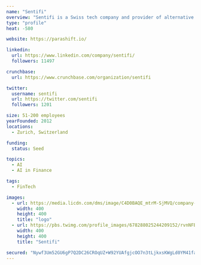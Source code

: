```yaml
---
name: "Sentifi"
overview: "Sentifi is a Swiss tech company and provider of alternative data analytics. Our enterprise solutions are used by the world’s leading financial services organizations whilst our media solutions are integrated on the websites of more than 50 publishers in Europe and Asia."
type: "profile"
heat: -580

website: https://parashift.io/

linkedin:
  url: https://www.linkedin.com/company/sentifi/
  followers: 11497

crunchbase:
  url: https://www.crunchbase.com/organization/sentifi

twitter:
  username: sentifi
  url: https://twitter.com/sentifi
  followers: 1201

size: 51-200 employees
yearFounded: 2012
locations:
  - Zurich, Switzerland

funding:
  status: Seed

topics:
  - AI
  - AI in Finance

tags:
  - FinTech

images:
  - url: https://media.licdn.com/dms/image/C4D0BAQE_mtrM-SjMVQ/company-logo_400_400/0?e=1582761600&v=beta&t=ghzR53-YXx4Wsnuy4GbDyQN64K6O06G3RPpnZdM0i08
    width: 400
    height: 400
    title: "logo"
  - url: https://pbs.twimg.com/profile_images/678288025244209152/rvnNFBY1_400x400.png
    width: 400
    height: 400
    title: "Sentifi"

secured: "Nywf3Um52GU6gP7Q2DC26CROqUZ+W92YUAfgjcOO7n3tLjkxsKWgLd0YM41facW1z/auCHG5e+nXlfAvzKROyZnRklkP1l/V05Olj9QPHICzpsrPiZy5BZGL6unF9n6c6M7ijGuEx1p0U+h/MIhUvAYpT6AL9Q8U09OSESEb5wJNpoaqTOTAsEPOfSpxGIcXv6LPj6z6Ow/97uKemePe/Kd3gEte1eOp7BqR5fmy41s74WeptOKB9e6BICiKzcMq48dvtGV3i+IGmnUZt28AuLUTz1mZ/1MRu6BHDbjqNOHGj8O5pDacY9k3S8mojA4e;BvDU1KFgf9irYhSyPTV//Q=="
---
```


